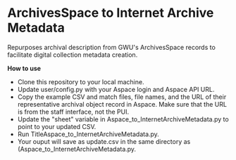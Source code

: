 # ArchivesSpace to Internet Archive Metadata
Repurposes archival description from GWU's ArchivesSpace records to facilitate digital collection metadata creation. 

**How to use**

+ Clone this repository to your local machine.
+ Update user/config.py with your Aspace login and Aspace API URL.
+ Copy the example CSV and match files, file names, and the URL of their representative archival object record in Aspace. Make sure that the URL is from the staff interface, not the PUI.
+ Update the "sheet" variable in Aspace_to_InternetArchiveMetadata.py to point to your updated CSV.
+ Run TitleAspace_to_InternetArchiveMetadata.py.
+ Your ouput will save as update.csv in the same directory as (Aspace_to_InternetArchiveMetadata.py. 
    
